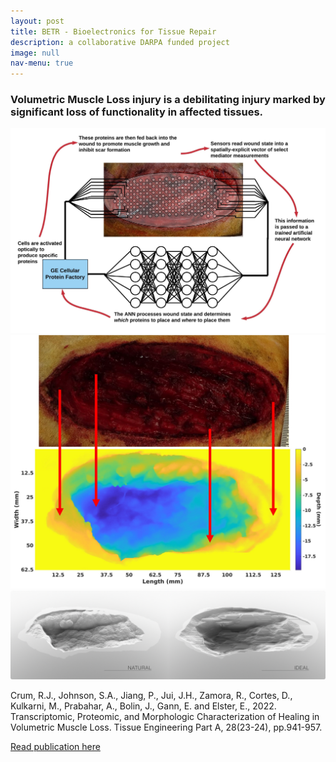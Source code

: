 ```yaml
---
layout: post
title: BETR - Bioelectronics for Tissue Repair
description: a collaborative DARPA funded project
image: null
nav-menu: true
---
```

<h3>Volumetric Muscle Loss injury is a debilitating injury marked by significant loss of functionality in affected tissues.</h3>

<span class="image main"><img src="assets/images/Smart Bandage Schematic.jpeg" alt=""/></span>
<span class="image main"><img src="assets/images/WoundInstantiation.jpg" alt=""/></span>
<span class="image main"><img src="assets/images/Natural_Ideal.png" alt=""/></span>

Crum, R.J., Johnson, S.A., Jiang, P., Jui, J.H., Zamora, R., Cortes, D., Kulkarni, M., Prabahar, A., 
Bolin, J., Gann, E. and Elster, E., 2022. Transcriptomic, Proteomic, and Morphologic 
Characterization of Healing in Volumetric Muscle Loss. Tissue Engineering Part A, 28(23-24), 
pp.941-957.

<a href="https://pubmed.ncbi.nlm.nih.gov/36039923/">Read publication here</a>
